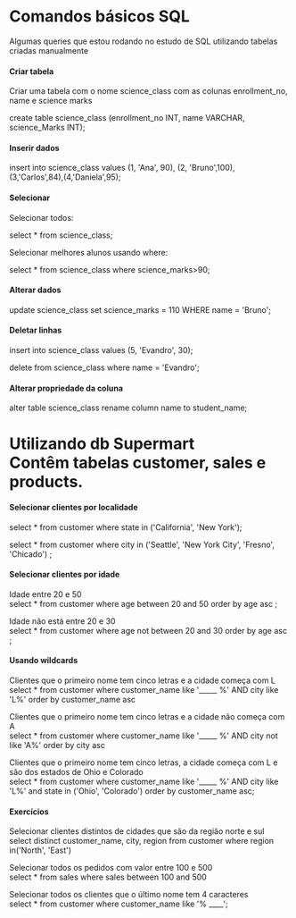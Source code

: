 # Comandos básicos SQL

Algumas queries que estou rodando no estudo de SQL utilizando tabelas criadas manualmente

#### Criar tabela

Criar uma tabela com o nome science_class com as colunas enrollment_no, name e science marks

create table science_class (enrollment_no INT, name VARCHAR, science_Marks INT);

#### Inserir dados

insert into science_class values (1, 'Ana', 90), (2, 'Bruno',100), (3,'Carlos',84),(4,'Daniela',95);

#### Selecionar 

Selecionar todos:

select * from science_class;

Selecionar melhores alunos usando where:

select * from science_class where science_marks>90;

#### Alterar dados

update science_class set  science_marks = 110 WHERE name = 'Bruno';

#### Deletar linhas

insert into science_class values (5, 'Evandro', 30);

delete from science_class where name = 'Evandro';

#### Alterar propriedade da coluna

alter table science_class rename column name to student_name;

#  Utilizando db Supermart <br/>Contêm tabelas customer, sales e products.

#### Selecionar clientes por localidade
select * from customer where state in ('California', 'New York');

select * from customer where city in ('Seattle', 'New York City', 'Fresno', 'Chicado') ;


#### Selecionar clientes por idade 

Idade entre 20 e 50<br/>
select * from customer where age between 20 and 50  order by age asc ;<br/>

Idade não está entre 20 e 30<br/>
select * from customer where age not between 20 and 30  order by age asc ;


#### Usando wildcards

Clientes que o primeiro nome tem cinco letras e a cidade começa com L <br/>
select * from customer where customer_name like '_____ %' AND city like 'L%' order by customer_name asc

Clientes que o primeiro nome tem cinco letras e a cidade não começa com A <br/>
select * from customer where customer_name like '_____ %' AND city not like 'A%' order by city asc


Clientes que o primeiro nome tem cinco letras, a cidade começa com L e são dos estados de Ohio e Colorado <br/>
select * from customer where customer_name like '_____ %' AND 
city like 'L%' and state in ('Ohio', 'Colorado') order by customer_name asc;

#### Exercícios

Selecionar clientes distintos de cidades que são da região norte e sul<br/>
select distinct customer_name, city, region from customer where region in('North', 'East')

Selecionar todos os pedidos com valor entre 100 e 500<br/>
select * from sales where sales between 100 and 500

Selecionar todos os clientes que o último nome tem 4 caracteres<br/>
select * from customer where customer_name like '% ____';



